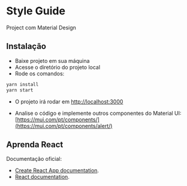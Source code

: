 # Style Guide

Project com Material Design

## Instalação

- Baixe projeto em sua máquina
- Acesse o diretório do projeto local
- Rode os comandos:

```bash
yarn install
yarn start
```

- O projeto irá rodar em [http://localhost:3000](http://localhost:3000)

- Analise o código e implemente outros componentes do Material UI: [https://mui.com/pt/components/](https://mui.com/pt/components/alert/)

## Aprenda React

Documentação oficial:

- [Create React App documentation](https://facebook.github.io/create-react-app/docs/getting-started).
- [React documentation](https://reactjs.org/).
